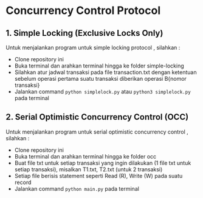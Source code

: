 # Concurrency Control Protocol

## 1. Simple Locking (Exclusive Locks Only)

Untuk menjalankan program untuk simple locking protocol , silahkan :

* Clone repository ini
* Buka terminal dan arahkan terminal hingga ke folder simple-locking
* Silahkan atur jadwal transaksi pada file transaction.txt dengan ketentuan sebelum operasi pertama suatu transaksi diberikan operasi B{nomor transaksi}
* Jalankan command `python simplelock.py` atau `python3 simplelock.py` pada terminal

## 2. Serial Optimistic Concurrency Control (OCC)

Untuk menjalankan program untuk serial optimistic concurrency control , silahkan :

* Clone repository ini
* Buka terminal dan arahkan terminal hingga ke folder occ
* Buat file txt untuk setiap transaksi yang ingin dilakukan (1 file txt untuk setiap transaksi), misalkan T1.txt, T2.txt (untuk 2 transaksi)
* Setiap file berisis statement seperti Read (R), Write (W) pada suatu record
* Jalankan command `python main.py` pada terminal

